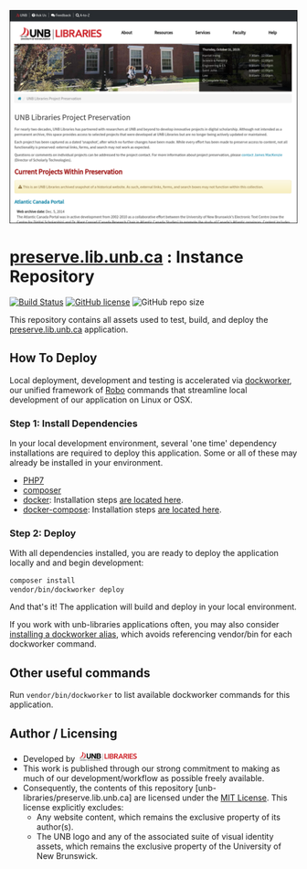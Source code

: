 ![preserve.lib.unb.ca screenshot](https://github.com/unb-libraries/preserve.lib.unb.ca/raw/prod/screenshot.png "preserve.preserve.lib.unb.ca screenshot")
# [preserve.lib.unb.ca](https://preserve.lib.unb.ca) : Instance Repository
[![Build Status](https://travis-ci.com/unb-libraries/preserve.lib.unb.ca.svg?branch=prod)](https://travis-ci.com/unb-libraries/preserve.lib.unb.ca) [![GitHub license](https://img.shields.io/github/license/unb-libraries/preserve.lib.unb.ca)](https://github.com/unb-libraries/preserve.lib.unb.ca/blob/dev/LICENSE) ![GitHub repo size](https://img.shields.io/github/repo-size/unb-libraries/preserve.lib.unb.ca)

This repository contains all assets used to test, build, and deploy the [preserve.lib.unb.ca](https://preserve.lib.unb.ca) application.

## How To Deploy
Local deployment, development and testing is accelerated via [dockworker](https://github.com/unb-libraries/dockworker), our unified framework of [Robo](https://robo.li/) commands that streamline local development of our application on Linux or OSX.

### Step 1: Install Dependencies
In your local development environment, several 'one time' dependency installations are required to deploy this application. Some or all of these may already be installed in your environment.

* [PHP7](https://php.org/)
* [composer](https://getcomposer.org/)
* [docker](https://www.docker.com): Installation steps [are located here](https://docs.docker.com/install/).
* [docker-compose](https://docs.docker.com/compose/): Installation steps [are located here](https://docs.docker.com/compose/install/).

### Step 2: Deploy
With all dependencies installed, you are ready to deploy the application locally and and begin development:

```
composer install
vendor/bin/dockworker deploy
```

And that's it! The application will build and deploy in your local environment.

If you work with unb-libraries applications often, you may also consider [installing a dockworker alias](https://gist.github.com/JacobSanford/1448fece856be371060d0f16ccb1b194), which avoids referencing vendor/bin for each dockworker command.

## Other useful commands
Run ```vendor/bin/dockworker``` to list available dockworker commands for this application.

## Author / Licensing
- Developed by [![UNB Libraries](https://github.com/unb-libraries/assets/raw/master/unblibbadge.png "UNB Libraries")](https://lib.unb.ca/)
- This work is published through our strong commitment to making as much of our development/workflow as possible freely available.
- Consequently, the contents of this repository [unb-libraries/preserve.lib.unb.ca] are licensed under the [MIT License](http://opensource.org/licenses/mit-license.html). This license explicitly excludes:
   - Any website content, which remains the exclusive property of its author(s).
   - The UNB logo and any of the associated suite of visual identity assets, which remains the exclusive property of the University of New Brunswick.
